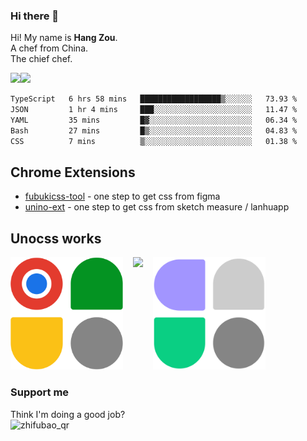 ### Hi there 👋

Hi! My name is **Hang Zou**.  
A chef from China.  
The chief chef.

<img align="" width="57.5%" src="https://github-readme-stats.vercel.app/api?username=zouhangwithsweet&hide_title=true&hide_border=true&show_icons=true&include_all_commits=true&line_height=21" /><img align="" width="42.4%" src="https://github-readme-stats.vercel.app/api/top-langs/?username=zouhangwithsweet&hide_title=true&hide_border=true&layout=compact" />

<!--START_SECTION:waka-->

```txt
TypeScript   6 hrs 58 mins   ██████████████████▒░░░░░░   73.93 %
JSON         1 hr 4 mins     ███░░░░░░░░░░░░░░░░░░░░░░   11.47 %
YAML         35 mins         █▓░░░░░░░░░░░░░░░░░░░░░░░   06.34 %
Bash         27 mins         █▒░░░░░░░░░░░░░░░░░░░░░░░   04.83 %
CSS          7 mins          ▒░░░░░░░░░░░░░░░░░░░░░░░░   01.38 %
```

<!--END_SECTION:waka-->

## Chrome Extensions

- [fubukicss-tool](https://chromewebstore.google.com/detail/fubukicss-tool/behnfolmiinfhphfdolomedncdnogcim?hl=en&authuser=0) - one step to get css from figma
- [unino-ext](https://chromewebstore.google.com/detail/unino-ext/jjilnneecgfmdgamdodfmlmkknbcoekp?hl=en&authuser=0) - one step to get css from sketch measure / lanhuapp

## Unocss works

<div style="display: flex; gap: 16px">
  <a href="https://uno-ext-releases.zouhangoo7241.workers.dev/" style="text-decoration: none;">
    <img src="https://raw.githubusercontent.com/zouhangwithsweet/zouhangwithsweet/71a912567425ae7a48292b5cb69efa26ab40cd79/uno-ext.svg" width="180" />
  </a>
  <a href="https://github.com/fisand/unocss-preset-shadcn" style="text-decoration: none;">
    <img src="https://github.com/fisand/unocss-preset-shadcn/raw/main/public/logo.svg" width="180" />
  </a>
  <a href="https://www.figma.com/community/plugin/1309119336695586856/to-unocss" style="text-decoration: none;">
    <img src="./figma-to-unocss.svg" width="180" />
  </a>
</div>

### Support me

Think I'm doing a good job?  
![zhifubao_qr](https://github.com/user-attachments/assets/e99fa7a2-1127-4e25-871d-14b32aa7a775)


